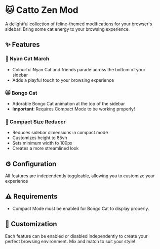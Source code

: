 # 🐱 Catto Zen Mod
A delightful collection of feline-themed modifications for your browser's sidebar! Bring some cat energy to your browsing experience.

## ✨ Features

### 🌈 Nyan Cat March
- Colourful Nyan Cat and friends parade across the bottom of your sidebar
- Adds a playful touch to your browsing experience

### 🙀 Bongo Cat
- Adorable Bongo Cat animation at the top of the sidebar
- **Important**: Requires Compact Mode to be working properly!

### 📐 Compact Size Reducer
- Reduces sidebar dimensions in compact mode
- Customizes height to 85vh
- Sets minimum width to 100px
- Creates a more streamlined look

## ⚙️ Configuration

All features are independently toggleable, allowing you to customize your experience

## ⚠️ Requirements

- Compact Mode must be enabled for Bongo Cat to display properly.

## 🎨 Customization

Each feature can be enabled or disabled independently to create your perfect browsing environment. Mix and match to suit your style!
